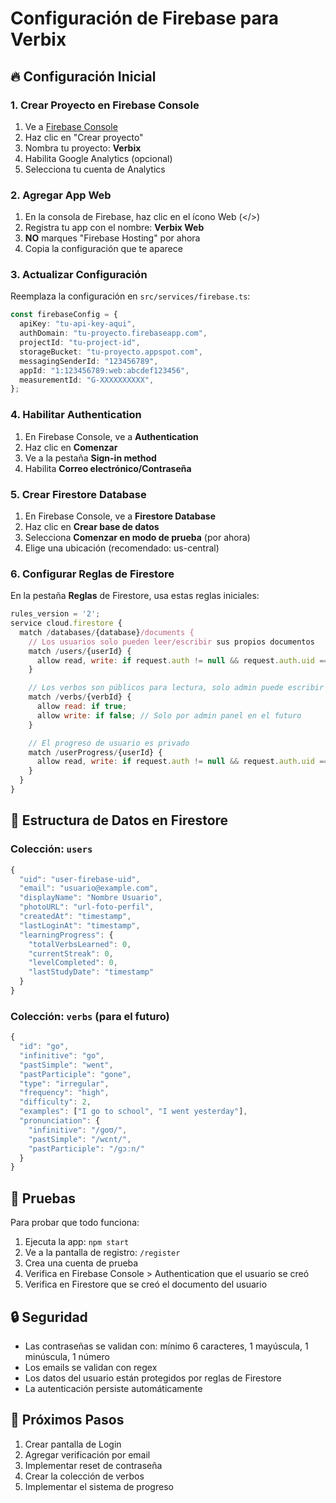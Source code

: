 # Configuración de Firebase para Verbix

## 🔥 Configuración Inicial

### 1. Crear Proyecto en Firebase Console

1. Ve a [Firebase Console](https://console.firebase.google.com/)
2. Haz clic en "Crear proyecto"
3. Nombra tu proyecto: **Verbix**
4. Habilita Google Analytics (opcional)
5. Selecciona tu cuenta de Analytics

### 2. Agregar App Web

1. En la consola de Firebase, haz clic en el ícono Web (</>)
2. Registra tu app con el nombre: **Verbix Web**
3. **NO** marques "Firebase Hosting" por ahora
4. Copia la configuración que te aparece

### 3. Actualizar Configuración

Reemplaza la configuración en `src/services/firebase.ts`:

```typescript
const firebaseConfig = {
  apiKey: "tu-api-key-aqui",
  authDomain: "tu-proyecto.firebaseapp.com",
  projectId: "tu-project-id",
  storageBucket: "tu-proyecto.appspot.com",
  messagingSenderId: "123456789",
  appId: "1:123456789:web:abcdef123456",
  measurementId: "G-XXXXXXXXXX",
};
```

### 4. Habilitar Authentication

1. En Firebase Console, ve a **Authentication**
2. Haz clic en **Comenzar**
3. Ve a la pestaña **Sign-in method**
4. Habilita **Correo electrónico/Contraseña**

### 5. Crear Firestore Database

1. En Firebase Console, ve a **Firestore Database**
2. Haz clic en **Crear base de datos**
3. Selecciona **Comenzar en modo de prueba** (por ahora)
4. Elige una ubicación (recomendado: us-central)

### 6. Configurar Reglas de Firestore

En la pestaña **Reglas** de Firestore, usa estas reglas iniciales:

```javascript
rules_version = '2';
service cloud.firestore {
  match /databases/{database}/documents {
    // Los usuarios solo pueden leer/escribir sus propios documentos
    match /users/{userId} {
      allow read, write: if request.auth != null && request.auth.uid == userId;
    }

    // Los verbos son públicos para lectura, solo admin puede escribir
    match /verbs/{verbId} {
      allow read: if true;
      allow write: if false; // Solo por admin panel en el futuro
    }

    // El progreso de usuario es privado
    match /userProgress/{userId} {
      allow read, write: if request.auth != null && request.auth.uid == userId;
    }
  }
}
```

## 📱 Estructura de Datos en Firestore

### Colección: `users`

```javascript
{
  "uid": "user-firebase-uid",
  "email": "usuario@example.com",
  "displayName": "Nombre Usuario",
  "photoURL": "url-foto-perfil",
  "createdAt": "timestamp",
  "lastLoginAt": "timestamp",
  "learningProgress": {
    "totalVerbsLearned": 0,
    "currentStreak": 0,
    "levelCompleted": 0,
    "lastStudyDate": "timestamp"
  }
}
```

### Colección: `verbs` (para el futuro)

```javascript
{
  "id": "go",
  "infinitive": "go",
  "pastSimple": "went",
  "pastParticiple": "gone",
  "type": "irregular",
  "frequency": "high",
  "difficulty": 2,
  "examples": ["I go to school", "I went yesterday"],
  "pronunciation": {
    "infinitive": "/ɡoʊ/",
    "pastSimple": "/wɛnt/",
    "pastParticiple": "/ɡɔːn/"
  }
}
```

## 🧪 Pruebas

Para probar que todo funciona:

1. Ejecuta la app: `npm start`
2. Ve a la pantalla de registro: `/register`
3. Crea una cuenta de prueba
4. Verifica en Firebase Console > Authentication que el usuario se creó
5. Verifica en Firestore que se creó el documento del usuario

## 🔒 Seguridad

- Las contraseñas se validan con: mínimo 6 caracteres, 1 mayúscula, 1 minúscula, 1 número
- Los emails se validan con regex
- Los datos del usuario están protegidos por reglas de Firestore
- La autenticación persiste automáticamente

## 🚀 Próximos Pasos

1. Crear pantalla de Login
2. Agregar verificación por email
3. Implementar reset de contraseña
4. Crear la colección de verbos
5. Implementar el sistema de progreso
